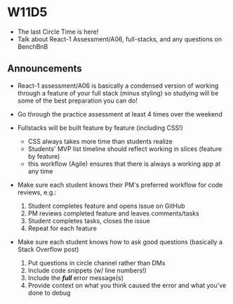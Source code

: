 # W11D5

- The last Circle Time is here! 
- Talk about React-1 Assessment/A06, full-stacks, and any questions on BenchBnB

## Announcements

- React-1 assessment/A06 is basically a condensed version of working through a feature of your full stack (minus styling) so studying will be some of the best preparation you can do!
  
- Go through the practice assessment at least 4 times over the weekend

- Fullstacks will be built feature by feature (including CSS!)
  - CSS always takes more time than students realize
  - Students' MVP list timeline should reflect working in slices (feature by feature)
  - this workflow (Agile) ensures that there is always a working app at any time

- Make sure each student knows their PM's preferred workflow for code reviews, e.g.:
  1. Student completes feature and opens issue on GitHub
  2. PM reviews completed feature and leaves comments/tasks
  3. Student completes tasks, closes the issue
  4. Repeat for each feature

- Make sure each student knows how to ask good questions (basically a Stack Overflow post)
  1. Put questions in circle channel rather than DMs
  2. Include code snippets (w/ line numbers!)
  3. Include the ***full*** error message(s)
  4. Provide context on what you think caused the error and what you've done to debug

## Discussion Topics

- What was the most difficult challenge you experienced this week?
- What was your greatest achievement this week?
- Who's excited for their Full Stack Project? (Ha!)
- If you could change only one thing about JS, what would it be?
- What tools or tricks do you generally use to manage your time?